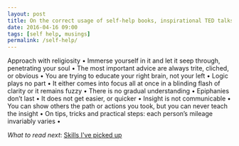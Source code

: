 ```yaml
---
layout: post
title: On the correct usage of self-help books, inspirational TED talks, and motivational memes
date: 2016-04-16 09:00
tags: [self help, musings]
permalink: /self-help/
---
```


Approach with religiosity • Immerse yourself in it and let it seep through, penetrating your soul • The most important advice are always trite, cliched, or obvious • You are trying to educate your right brain, not your left • Logic plays no part • It either comes into focus all at once in a blinding flash of clarity or it remains fuzzy • There is no gradual understanding • Epiphanies don’t last • It does not get easier, or quicker • Insight is not communicable • You can show others the path or actions you took, but you can never teach the insight • On tips, tricks and practical steps: each person’s mileage invariably varies •

*What to read next*: [Skills I've picked up](../2016/01/skills-ive-picked-up)